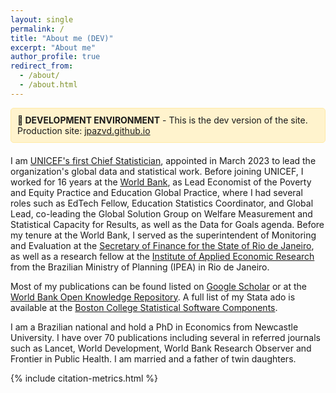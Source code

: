 ```yaml
---
layout: single
permalink: /
title: "About me (DEV)"
excerpt: "About me"
author_profile: true
redirect_from:
  - /about/
  - /about.html
---
```


<div style="background-color: #fff3cd; border: 1px solid #ffeaa7; padding: 10px; margin-bottom: 20px; border-radius: 5px;">
  <strong>🚧 DEVELOPMENT ENVIRONMENT</strong> - This is the dev version of the site. Production site: <a href="https://jpazvd.github.io">jpazvd.github.io</a>
</div>

I am [UNICEF's first Chief Statistician](https://www.unicef.org/media/experts/joao-pedro-azevedo), appointed in March 2023 to lead the organization's global data and statistical work. Before joining UNICEF, I worked for 16 years at the [World Bank](https://www.worldbank.org/en/about/people/j/joao-pedro-azevedo), as Lead Economist of the Poverty and Equity Practice and Education Global Practice, where I had several roles such as EdTech Fellow, Education Statistics Coordinator, and Global Lead, co-leading the Global Solution Group on Welfare Measurement and Statistical Capacity for Results, as well as the Data for Goals agenda. Before my tenure at the World Bank, I served as the superintendent of Monitoring and Evaluation at the [Secretary of Finance for the State of Rio de Janeiro](https://www.fazenda.rj.gov.br/), as well as a research fellow at the [Institute of Applied Economic Research](https://ipea.gov.br) from the Brazilian Ministry of Planning (IPEA) in Rio de Janeiro.

Most of my publications can be found listed on [Google Scholar](https://scholar.google.com/citations?user=lTKXA78AAAAJ) or at the [World Bank Open Knowledge Repository](https://openknowledge.worldbank.org/entities/person/360f7a2e-0784-56e1-acf4-7f805fd50257). A full list of my Stata ado is available at the [Boston College Statistical Software Components](https://ideas.repec.org/e/pwa88.html).

I am a Brazilian national and hold a PhD in Economics from Newcastle University. I have over 70 publications including several in referred journals such as Lancet, World Development, World Bank Research Observer and Frontier in Public Health. I am married and a father of twin daughters.

{% include citation-metrics.html %}